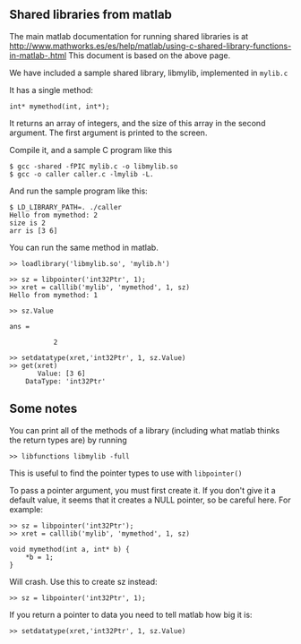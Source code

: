 Shared libraries from matlab
----------------------------

The main matlab documentation for running shared libraries is at
http://www.mathworks.es/es/help/matlab/using-c-shared-library-functions-in-matlab-.html
This document is based on the above page.

We have included a sample shared library, libmylib, implemented in `mylib.c`

It has a single method:

    int* mymethod(int, int*);

It returns an array of integers, and the size of this array in the second
argument. The first argument is printed to the screen.

Compile it, and a sample C program like this

    $ gcc -shared -fPIC mylib.c -o libmylib.so
    $ gcc -o caller caller.c -lmylib -L.

And run the sample program like this:

    $ LD_LIBRARY_PATH=. ./caller
    Hello from mymethod: 2
    size is 2
    arr is [3 6]

You can run the same method in matlab.

    >> loadlibrary('libmylib.so', 'mylib.h')        

    >> sz = libpointer('int32Ptr', 1);
    >> xret = calllib('mylib', 'mymethod', 1, sz)
    Hello from mymethod: 1
     
    >> sz.Value

    ans =

               2

    >> setdatatype(xret,'int32Ptr', 1, sz.Value)
    >> get(xret)
           Value: [3 6]
        DataType: 'int32Ptr'

Some notes
----------

You can print all of the methods of a library (including what matlab
thinks the return types are) by running

    >> libfunctions libmylib -full

This is useful to find the pointer types to use with `libpointer()`

To pass a pointer argument, you must first create it. If you don't give it
a default value, it seems that it creates a NULL pointer, so be careful here.
For example:

    >> sz = libpointer('int32Ptr');
    >> xret = calllib('mylib', 'mymethod', 1, sz)

    void mymethod(int a, int* b) {
        *b = 1;
    }

Will crash. Use this to create sz instead:

    >> sz = libpointer('int32Ptr', 1);

If you return a pointer to data you need to tell matlab how big it is:

    >> setdatatype(xret,'int32Ptr', 1, sz.Value)

